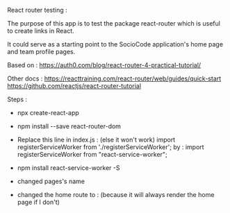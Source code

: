 

React router testing :

The purpose of this app is to test the package react-router which is useful to create links in React.

It could serve as a starting point to the SocioCode application's home page and team profile pages.

Based on : 
https://auth0.com/blog/react-router-4-practical-tutorial/

Other docs :
https://reacttraining.com/react-router/web/guides/quick-start
https://github.com/reactjs/react-router-tutorial





Steps : 
- npx create-react-app <name of the app>
- npm install --save react-router-dom
- Replace this line in index.js : (else it won't work)
  import registerServiceWorker from './registerServiceWorker';
  by :
  import registerServiceWorker from "react-service-worker";

- npm install react-service-worker -S
- changed pages's name
- changed the home route to : (because it will always render the home page if I don't)
  <Route path="/" exact component={Home}/>
